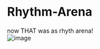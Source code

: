 # Rhythm-Arena
now THAT was as rhyth arena!  
![image](https://github.com/TheRealNoobytube/Rhythm-Arena/assets/116229533/e5429881-b582-4ac4-9509-aee1b4118393)
